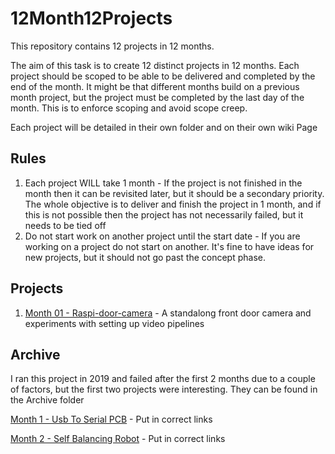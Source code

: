 # 12Month12Projects
This repository contains 12 projects in 12 months.

The aim of this task is to create 12 distinct projects in 12 months. Each project should be scoped to be able to be delivered and completed by the end of the month. It might be that different months build on a previous month project, but the project must be completed by the last day of the month. This is to enforce scoping and avoid scope creep.

Each project will be detailed in their own folder and on their own wiki Page

## Rules
1. Each project WILL take 1 month - If the project is not finished in the month then it can be revisited later, but it should be a secondary priority. The whole objective is to deliver and finish the project in 1 month, and if this is not possible then the project has not necessarily failed, but it needs to be tied off
2. Do not start work on another project until the start date - If you are working on a project do not start on another. It's fine to have ideas for new projects, but it should not go past the concept phase.

## Projects

1. [Month 01 - Raspi-door-camera](https://github.com/richClubb/12Month12Projects/wiki/Month-01---Raspi-Front-Door-Camera) - A standalong front door camera and experiments with setting up video pipelines

## Archive

I ran this project in 2019 and failed after the first 2 months due to a couple of factors, but the first two projects were interesting. They can be found in the Archive folder

[Month 1 - Usb To Serial PCB](https://github.com/richClubb/12Month12Projects/wiki/Month-01-Usb-To-Serial-PCB) - Put in correct links

[Month 2 - Self Balancing Robot](https://github.com/richClubb/12Month12Projects/wiki/Month-02-Self-Balancing-Robot) - Put in correct links

